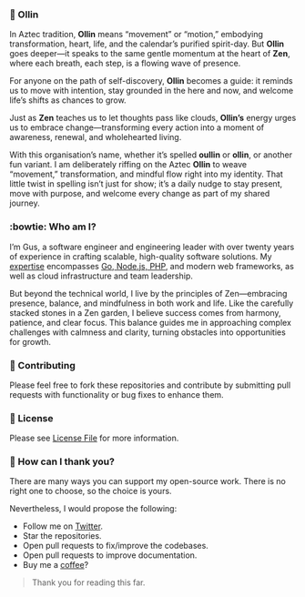 ### :leaves: Ollin
In Aztec tradition, **Ollin** means “movement” or “motion,” embodying transformation, heart, life, and the calendar’s purified spirit-day. 
But **Ollin** goes deeper—it speaks to the same gentle momentum at the heart of **Zen**, where each breath, each step, is a flowing wave of presence. 

For anyone on the path of self-discovery, **Ollin** becomes a guide: it reminds us to move with intention, stay grounded 
in the here and now, and welcome life’s shifts as chances to grow. 

Just as **Zen** teaches us to let thoughts pass like clouds, **Ollin’s** energy urges us to embrace change—transforming 
every action into a moment of awareness, renewal, and wholehearted living.

With this organisation’s name, whether it’s spelled **oullin** or **ollin**, or another fun variant. I am deliberately 
riffing on the Aztec **Ollin** to weave “movement,” transformation, and mindful flow right into my identity. That little 
twist in spelling isn’t just for show; it’s a daily nudge to stay present, move with purpose, and welcome every change 
as part of my shared journey.

### :bowtie: Who am I?

I’m Gus, a software engineer and engineering leader with over twenty years of experience in crafting scalable, high-quality 
software solutions. My [expertise](https://www.linkedin.com/in/gocanto/) encompasses [Go, Node.js, PHP](https://github.com/gocanto), and modern web frameworks, as well as cloud 
infrastructure and team leadership.

But beyond the technical world, I live by the principles of Zen—embracing presence, balance, and mindfulness in both work and life. 
Like the carefully stacked stones in a Zen garden, I believe success comes from harmony, patience, and clear focus. 
This balance guides me in approaching complex challenges with calmness and clarity, turning obstacles into opportunities for growth.

### :mega: Contributing

Please feel free to fork these repositories and contribute by submitting pull requests with functionality or bug fixes to enhance them.

### :book: License

Please see [License File](https://github.com/praesenx/.github/blob/main/LICENSE) for more information.

### :crystal_ball: How can I thank you?

There are many ways you can support my open-source work. There is no right one to choose, so the choice is yours.

Nevertheless, I would propose the following:
 
- Follow me on [Twitter](https://twitter.com/gocanto).
- Star the repositories.
- Open pull requests to fix/improve the codebases.
- Open pull requests to improve documentation.
- Buy me a [coffee](https://github.com/sponsors/gocanto)?

> Thank you for reading this far.
